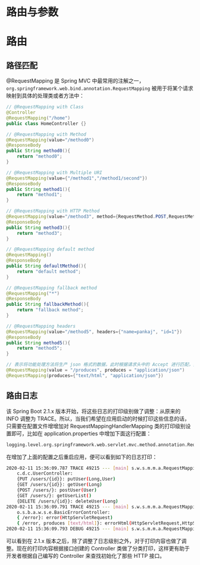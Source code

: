 # 路由与参数

# 路由

## 路径匹配

@RequestMapping 是 Spring MVC 中最常用的注解之一，`org.springframework.web.bind.annotation.RequestMapping` 被用于将某个请求映射到具体的处理类或者方法中：

```java
// @RequestMapping with Class
@Controller
@RequestMapping("/home")
public class HomeController {}

// @RequestMapping with Method
@RequestMapping(value="/method0")
@ResponseBody
public String method0(){
    return "method0";
}

// @RequestMapping with Multiple URI
@RequestMapping(value={"/method1","/method1/second"})
@ResponseBody
public String method1(){
    return "method1";
}

// @RequestMapping with HTTP Method
@RequestMapping(value="/method3", method={RequestMethod.POST,RequestMethod.GET})
@ResponseBody
public String method3(){
    return "method3";
}

// @RequestMapping default method
@RequestMapping()
@ResponseBody
public String defaultMethod(){
    return "default method";
}

// @RequestMapping fallback method
@RequestMapping("*")
@ResponseBody
public String fallbackMethod(){
    return "fallback method";
}

// @RequestMapping headers
@RequestMapping(value="/method5", headers={"name=pankaj", "id=1"})
@ResponseBody
public String method5(){
    return "method5";
}

// 表示将功能处理方法将生产 json 格式的数据，此时根据请求头中的 Accept 进行匹配，如请求头 Accept:application/json 时即可匹配;
@RequestMapping(value = "/produces", produces = "application/json")
@RequestMapping(produces={"text/html", "application/json"})
```

## 路由日志

该 Spring Boot 2.1.x 版本开始，将这些日志的打印级别做了调整：从原来的 INFO 调整为 TRACE。所以，当我们希望在应用启动的时候打印这些信息的话，只需要在配置文件增增加对 RequestMappingHandlerMapping 类的打印级别设置即可，比如在 application.properties 中增加下面这行配置：

```sh
logging.level.org.springframework.web.servlet.mvc.method.annotation.RequestMappingHandlerMapping=trace
```

在增加了上面的配置之后重启应用，便可以看到如下的日志打印：

```sh
2020-02-11 15:36:09.787 TRACE 49215 --- [main] s.w.s.m.m.a.RequestMappingHandlerMapping :
	c.d.c.UserController:
	{PUT /users/{id}}: putUser(Long,User)
	{GET /users/{id}}: getUser(Long)
	{POST /users/}: postUser(User)
	{GET /users/}: getUserList()
	{DELETE /users/{id}}: deleteUser(Long)
2020-02-11 15:36:09.791 TRACE 49215 --- [main] s.w.s.m.m.a.RequestMappingHandlerMapping :
	o.s.b.a.w.s.e.BasicErrorController:
	{ /error}: error(HttpServletRequest)
	{ /error, produces [text/html]}: errorHtml(HttpServletRequest,HttpServletResponse)
2020-02-11 15:36:09.793 DEBUG 49215 --- [main] s.w.s.m.m.a.RequestMappingHandlerMapping : 7 mappings in 'requestMappingHandlerMapping'

```

可以看到在 2.1.x 版本之后，除了调整了日志级别之外，对于打印内容也做了调整。现在的打印内容根据接口创建的 Controller 类做了分类打印，这样更有助于开发者根据自己编写的 Controller 来查找初始化了那些 HTTP 接口。
